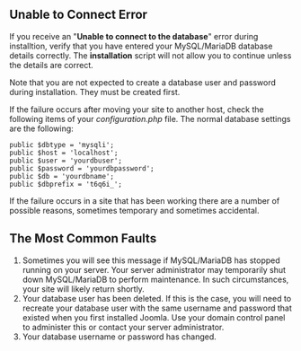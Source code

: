 <!-- Filename: Unable_to_connect_to_the_database / Display title: Database Connection -->

## Unable to Connect Error

If you receive an "**Unable to connect to the database**" error during
installtion, verify that you have entered your MySQL/MariaDB database details
correctly. The **installation** script will not allow you to continue unless
the details are correct.

Note that you are not expected to create a database user and password during
installation. They must be created first.

If the failure occurs after moving your site to another host, check the
following items of your *configuration.php* file. The normal database
settings are the following:

    public $dbtype = 'mysqli';
    public $host = 'localhost';
    public $user = 'yourdbuser';
    public $password = 'yourdbpassword';
    public $db = 'yourdbname';
    public $dbprefix = 't6q6i_';

If the failure occurs in a site that has been working there are a number of
possible reasons, sometimes temporary and sometimes accidental.

## The Most Common Faults

1.  Sometimes you will see this message if MySQL/MariaDB has stopped
    running on your server. Your server administrator may temporarily
    shut down MySQL/MariaDB to perform maintenance. In such
    circumstances, your site will likely return shortly.
2.  Your database user has been deleted. If this is the case, you will
    need to recreate your database user with the same username and
    password that existed when you first installed Joomla. Use your
    domain control panel to administer this or contact your server
    administrator.
3.  Your database username or password has changed.
